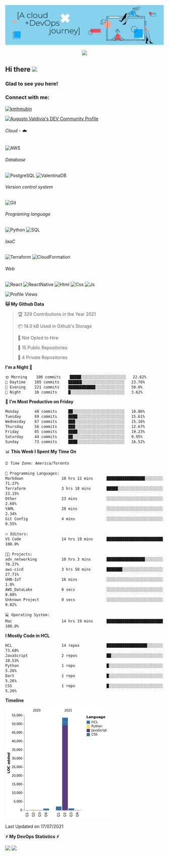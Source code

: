 ![Banner](https://github.com/ValAug/ValAug/blob/master/cover.png)

<!-- retro visitor counter -->
<p align="center"> 
  <img src="https://profile-counter.glitch.me/{ValAug}/count.svg" />
</p>



<!-- welcome message -->
<h2>Hi there <img src="https://media.giphy.com/media/hvRJCLFzcasrR4ia7z/giphy.gif" width="25px"></h2>

<h3>Glad to see you here!</h3>


<!-- Connect with me -->
<h3 align="left">Connect with me:</h3>
<p align="left">
<a href="https://www.linkedin.com/in/augustovaldivia/" target="blank"><img align="center" src="https://github.com/kmhmubin/kmhmubin/blob/master/assets/linkedin.svg" alt="kmhmubin" height="30" width="30" /></a>
</p>

<a href="https://dev.to/valaug">
  <img src="https://d2fltix0v2e0sb.cloudfront.net/dev-badge.svg" alt="Augusto Valdivia's DEV Community Profile" height="30" width="30">
</a>


###### Cloud - :cloud:

![AWS](https://img.shields.io/badge/-AWS-000000?style=flat&logo=Amazon%20AWS&logoColor=FF9900)


###### Database

![PostgreSQL](https://img.shields.io/badge/-PostgreSQL-000000?style=flat&logo=PostgreSQL&logoColor=336791)
![ValentinaDB](https://img.shields.io/badge/-ValentinaDB-000000?style=flat&logo=ValentinaDB&logoColor=336791)


###### Version control system

![Git](https://img.shields.io/badge/-Git-000000?style=flat&logo=Git&logoColor=F05032)

###### Programing language
![Python](https://img.shields.io/badge/-Python-000000?style=flat&logo=Python)
![SQL](https://img.shields.io/badge/-SQL-000000?style=flat&logo=SQL)


###### IaaC
![Terraform](https://img.shields.io/badge/-Terraform-000000?style=flat&logo=Terraform)
![CloudFormation](https://img.shields.io/badge/-CloudFormation-000000?style=flat&logo=Color=FF9900)

###### Web
![React](https://img.shields.io/badge/-React-000000?style=flat&logo=React)
![ReactNative](https://img.shields.io/badge/-ReactNative-000000?style=flat&logo=ReactNative)
![Html](https://img.shields.io/badge/-Html-000000?style=flat&logo=Html)
![Css](https://img.shields.io/badge/-Css-000000?style=flat&logo=Css)
![Js](https://img.shields.io/badge/-Js-000000?style=flat&logo=Js)

<!--START_SECTION:waka-->
![Profile Views](http://img.shields.io/badge/Profile%20Views-0-blue)

**🐱 My Github Data** 

> 🏆 329 Contributions in the Year 2021
 > 
> 📦 14.0 kB Used in Github's Storage 
 > 
> 🚫 Not Opted to Hire
 > 
> 📜 15 Public Repositories 
 > 
> 🔑 4 Private Repositories  
 > 
**I'm a Night 🦉** 

```text
🌞 Morning    100 commits    █████░░░░░░░░░░░░░░░░░░░░   22.62% 
🌆 Daytime    105 commits    ██████░░░░░░░░░░░░░░░░░░░   23.76% 
🌃 Evening    221 commits    ████████████░░░░░░░░░░░░░   50.0% 
🌙 Night      16 commits     █░░░░░░░░░░░░░░░░░░░░░░░░   3.62%

```
📅 **I'm Most Productive on Friday** 

```text
Monday       48 commits     ██░░░░░░░░░░░░░░░░░░░░░░░   10.86% 
Tuesday      69 commits     ████░░░░░░░░░░░░░░░░░░░░░   15.61% 
Wednesday    67 commits     ███░░░░░░░░░░░░░░░░░░░░░░   15.16% 
Thursday     56 commits     ███░░░░░░░░░░░░░░░░░░░░░░   12.67% 
Friday       85 commits     ████░░░░░░░░░░░░░░░░░░░░░   19.23% 
Saturday     44 commits     ██░░░░░░░░░░░░░░░░░░░░░░░   9.95% 
Sunday       73 commits     ████░░░░░░░░░░░░░░░░░░░░░   16.52%

```


📊 **This Week I Spent My Time On** 

```text
⌚︎ Time Zone: America/Toronto

💬 Programming Languages: 
Markdown                 10 hrs 12 mins      █████████████████░░░░░░░░   71.27% 
Terraform                3 hrs 18 mins       █████░░░░░░░░░░░░░░░░░░░░   23.15% 
Other                    23 mins             ░░░░░░░░░░░░░░░░░░░░░░░░░   2.68% 
YAML                     20 mins             ░░░░░░░░░░░░░░░░░░░░░░░░░   2.34% 
Git Config               4 mins              ░░░░░░░░░░░░░░░░░░░░░░░░░   0.55%

🔥 Editors: 
VS Code                  14 hrs 19 mins      █████████████████████████   100.0%

🐱‍💻 Projects: 
adv_networking           10 hrs 3 mins       █████████████████░░░░░░░░   70.27% 
aws-cicd                 3 hrs 58 mins       ███████░░░░░░░░░░░░░░░░░░   27.71% 
UHN-IoT                  16 mins             ░░░░░░░░░░░░░░░░░░░░░░░░░   1.9% 
AWS_DataLake             0 secs              ░░░░░░░░░░░░░░░░░░░░░░░░░   0.08% 
Unknown Project          0 secs              ░░░░░░░░░░░░░░░░░░░░░░░░░   0.02%

💻 Operating System: 
Mac                      14 hrs 19 mins      █████████████████████████   100.0%

```

**I Mostly Code in HCL** 

```text
HCL                      14 repos            ██████████████████░░░░░░░   73.68% 
JavaScript               2 repos             ██░░░░░░░░░░░░░░░░░░░░░░░   10.53% 
Python                   1 repo              █░░░░░░░░░░░░░░░░░░░░░░░░   5.26% 
Dart                     1 repo              █░░░░░░░░░░░░░░░░░░░░░░░░   5.26% 
CSS                      1 repo              █░░░░░░░░░░░░░░░░░░░░░░░░   5.26%

```


**Timeline**

![Chart not found](https://raw.githubusercontent.com/ValAug/ValAug/master/charts/bar_graph.png) 


 Last Updated on 17/07/2021
<!--END_SECTION:waka-->

<!-- GitHub stats -->
<b>⚡ My DevOps Statistics ⚡</b>

<p>
<!-- GitHub Stats -->
<img height="180em" src="https://github-readme-stats.vercel.app/api?username=ValAug&show_icons=true&hide_border=true" />

<!-- Most Used Languages -->
<img height="180em" src="https://github-readme-stats.vercel.app/api/top-langs/?username=ValAug&exclude_repo=KNN-Image-Classification&show_icons=true&hide_border=true&layout=compact&langs_count=8"/>
</p>

<!--
**ValAug/ValAug** is a ✨ _special_ ✨ repository because its `README.md` (this file) appears on your GitHub profile.

Here are some ideas to get you started:

- 🔭 I’m currently working on ...
- 🌱 I’m currently learning ...
- 👯 I’m looking to collaborate on ...
- 🤔 I’m looking for help with ...
- 💬 Ask me about ...
- 📫 How to reach me: ...
- 😄 Pronouns: ...
- ⚡ Fun fact: ...
-->
